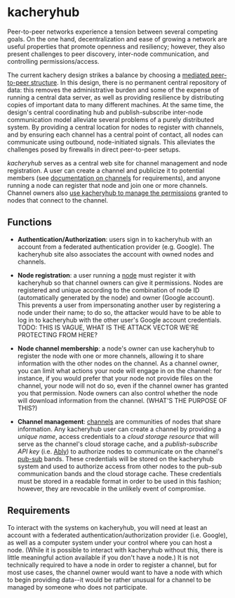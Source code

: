 # kacheryhub

Peer-to-peer networks experience a tension between several competing goals.
On the one hand, decentralization and ease of growing a network are useful
properties that promote openness and resiliency;
however, they also present challenges to peer
discovery, inter-node communication, and controlling permissions/access.

The current kachery design strikes a balance by choosing a
[mediated peer-to-peer structure](./node.md#communications). In this design,
there is no permanent central repository of data: this removes the administrative
burden and some of the expense of running a central data server, as well as
providing resilience by distributing copies of important data to many different
machines. At the same time, the design's central coordinating hub and
publish-subscribe inter-node communication model alleviate several problems of
a purely distributed system. By providing a central location for nodes to
register with channels, and by ensuring each channel has a central point
of contact, all nodes can communicate using outbound, node-initiated
signals. This alleviates the challenges posed by firewalls in direct
peer-to-peer setups.

*kacheryhub* serves as a central web site for channel management and node
registration. A user can create a channel and publicize it to potential
members (see [documentation on channels](./channel.md) for requirements), and
anyone running a node can register that node and join one or more channels.
Channel owners also
[use kacheryhub to manage the permissions](./security.md#permissions)
granted to nodes that connect to the channel.

## Functions

* **Authentication/Authorization**: users sign in to kacheryhub with an account
from a federated authentication provider (e.g. Google). The kacheryhub site also
associates the account with owned nodes and channels.

* **Node registration**: a user running a [node](./node.md)
must register it with kacheryhub
so that channel owners can give it permissions. Nodes are registered and unique
according to the combination of node ID (automatically generated by the node)
and owner (Google account). This prevents a user from impersonating another
user by registering a node under their name; to do so, the attacker
would have to be able to log in to kacheryhub with the
other user's Google account credentials.
TODO: THIS IS VAGUE, WHAT IS THE ATTACK VECTOR WE'RE PROTECTING FROM HERE?

* **Node channel membership**: a node's owner can use kacheryhub to register
the node with one or more channels, allowing it to share information with the
other nodes on the channel. As a channel owner, you can limit what actions your
node will engage in on the channel: for instance, if you would prefer that your
node not provide files on the channel, your node will not do so, even if the
channel owner has granted you that permission. Node owners can also control
whether the node will download information from the channel. (WHAT'S THE PURPOSE
OF THIS?)

* **Channel management**: [channels](./channel.md) are communities of nodes
that share information. Any kacheryhub user can create a channel by providing
a *unique name*, access credentials to a
*cloud storage resource* that will serve as the channel's cloud storage cache, and
a *publish-subscribe API key* (i.e. [Ably](https://ably.com/pub-sub-messaging))
to authorize nodes to communicate on the channel's [pub-sub](./pub-sub.md) bands. These credentials
will be stored on the kacheryhub system and used to authorize access from
other nodes to the pub-sub communication bands and the cloud storage cache.
These credentials must be stored in a readable format in order to be used in
this fashion; however, they are revocable in the unlikely event of compromise.

## Requirements

To interact with the systems on kacheryhub, you will need at least an account
with a federated authentication/authorization provider (i.e. Google), as well as
a computer system under your control where you can host a node. (While it is
possible to interact with kacheryhub without this, there is little meaningful
action available if you don't have a node.) It is not technically required to
have a node in order to register a channel, but for most use cases, the channel
owner would want to have a node with which to begin providing data--it would be
rather unusual for a channel to be managed by someone who does not participate.
